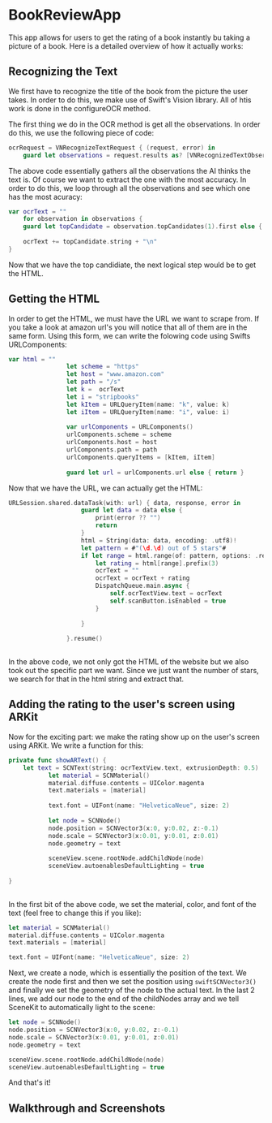 # BookReviewApp

This app allows for users to get the rating of a book instantly bu taking a picture of a book. Here is a detailed overview of how it actually works: 

## Recognizing the Text

We first have to recognize the title of the book from the picture the user takes. In order to do this, we make use of Swift's Vision library. All of htis work is done in the configureOCR method. 

The first thing we do in the OCR method is get all the observations. In order do this, we use the following piece of code: 

```swift
ocrRequest = VNRecognizeTextRequest { (request, error) in
    guard let observations = request.results as? [VNRecognizedTextObservation] else { return }
```

The above code essentially gathers all the observations the AI thinks the text is. Of course we want to extract the one with the most accuracy. In order to do this, we loop through all the observations and see which one has the most acuracy: 

```swift
var ocrText = ""
    for observation in observations {
    guard let topCandidate = observation.topCandidates(1).first else { return }
                    
    ocrText += topCandidate.string + "\n"
}
```

Now that we have the top candidiate, the next logical step would be to get the HTML. 

## Getting the HTML 

In order to get the HTML, we must have the URL we want to scrape from. If you take a look at amazon url's you will notice that all of them are in the same form. Using this form, we can write the folowing code using Swifts URLComponents: 

```swift
var html = ""
                let scheme = "https"
                let host = "www.amazon.com"
                let path = "/s"
                let k =  ocrText
                let i = "stripbooks"
                let kItem = URLQueryItem(name: "k", value: k)
                let iItem = URLQueryItem(name: "i", value: i)
                
                var urlComponents = URLComponents()
                urlComponents.scheme = scheme
                urlComponents.host = host
                urlComponents.path = path
                urlComponents.queryItems = [kItem, iItem]
                
                guard let url = urlComponents.url else { return }

```
Now that we have the URL, we can actually get the HTML: 

```swift
URLSession.shared.dataTask(with: url) { data, response, error in
                    guard let data = data else {
                        print(error ?? "")
                        return
                    }
                    html = String(data: data, encoding: .utf8)!
                    let pattern = #"(\d.\d) out of 5 stars"#
                    if let range = html.range(of: pattern, options: .regularExpression) {
                        let rating = html[range].prefix(3)
                        ocrText = ""
                        ocrText = ocrText + rating
                        DispatchQueue.main.async {
                            self.ocrTextView.text = ocrText
                            self.scanButton.isEnabled = true
                        }
                        
                    }
                    
                }.resume()
                
```

In the above code, we not only got the HTML of the website but we also took out the specific part we want. Since we just want the number of stars, we search for that in the html string and extract that. 

## Adding the rating to the user's screen using ARKit

Now for the exciting part: we make the rating show up on the user's screen using ARKit. We write a function for this: 


```swift
private func showARText() {
    let text = SCNText(string: ocrTextView.text, extrusionDepth: 0.5)
           let material = SCNMaterial()
           material.diffuse.contents = UIColor.magenta
           text.materials = [material]
    
           text.font = UIFont(name: "HelveticaNeue", size: 2)
           
           let node = SCNNode()
           node.position = SCNVector3(x:0, y:0.02, z:-0.1)
           node.scale = SCNVector3(x:0.01, y:0.01, z:0.01)
           node.geometry = text
           
           sceneView.scene.rootNode.addChildNode(node)
           sceneView.autoenablesDefaultLighting = true
    
}
                
```

In the first bit of the above code, we set the material, color, and font of the text (feel free to change this if you like): 

```swift
let material = SCNMaterial()
material.diffuse.contents = UIColor.magenta
text.materials = [material]

text.font = UIFont(name: "HelveticaNeue", size: 2)

```

Next, we create a node, which is essentially the position of the text. We create the node first and then we set the position using ```swiftSCNVector3()``` and finally we set the geometry of the node to the actual text. In the last 2 lines, we add our node to the end of the childNodes array and we tell SceneKit to automatically light to the scene: 

```swift
let node = SCNNode()
node.position = SCNVector3(x:0, y:0.02, z:-0.1)
node.scale = SCNVector3(x:0.01, y:0.01, z:0.01)
node.geometry = text

sceneView.scene.rootNode.addChildNode(node)
sceneView.autoenablesDefaultLighting = true
```

And that's it!

## Walkthrough and Screenshots


